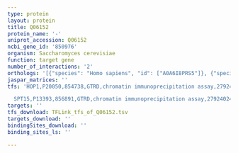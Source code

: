 ```yaml
---
type: protein
layout: protein
title: Q06152
protein_name: '-'
uniprot_accession: Q06152
ncbi_gene_id: '850976'
organism: Saccharomyces cerevisiae
function: target gene
number_of_interactions: '2'
orthologs: '[{"species": "Homo sapiens", "id": ["A0A6I8PRS5"]}, {"species": "Danio rerio", "id": ["<a href=\"/protein/f1r793\">F1R793</a>"]}, {"species": "Mus musculus", "id": ["<a href=\"/protein/a0a0r4j215\">A0A0R4J215</a>"]}, {"species": "Rattus norvegicus", "id": ["<a href=\"/protein/f1lv52\">F1LV52</a>"]}, {"species": "Caenorhabditis elegans", "id": ["<a href=\"/protein/q22178\">Q22178</a>"]}]'
jaspar_matrices: ''
tfs: 'HOP1,P20050,854738,GTRD,chromatin immunoprecipitation assay,27924024%5Buid%5D,No

  SPT15,P13393,856891,GTRD,chromatin immunoprecipitation assay,27924024%5Buid%5D,No'
targets: ''
tfs_download: TFLink_tfs_of_Q06152.tsv
targets_download: ''
bindingSites_download: ''
binding_sites_ls: ''

---
```

